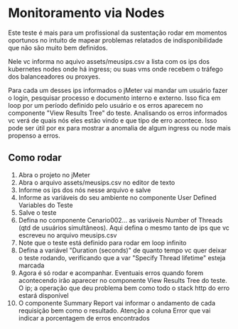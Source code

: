 # Monitoramento via Nodes

Este teste é mais para um profissional da sustentação rodar em momentos oportunos no intuito de mapear problemas relatados de indisponibilidade que não são muito bem definidos.

Nele vc informa no aquivo assets/meusips.csv a lista com os ips dos kubernetes nodes onde há ingress; ou suas vms onde recebem o tráfego dos balanceadores ou proxyes.

Para cada um desses ips informados o jMeter vai mandar um usuário fazer o login, pesquisar processo e documento interno e externo. Isso fica em loop por um período definido pelo usuário e os erros aparecem no componente "View Results Tree" do teste. Analisando os erros informados vc verá de quais nós eles estão vindo e que tipo de erro acontece. Isso pode ser útil por ex para mostrar a anomalia de algum ingress ou node mais propenso a erros.

## Como rodar

1. Abra o projeto no jMeter
2. Abra o arquivo assets/meusips.csv no editor de texto
3. Informe os ips dos nós nesse arquivo e salve
4. Informe as variáveis do seu ambiente no componente User Defined Variables do Teste
5. Salve o teste
6. Defina no componente Cenario002... as variáveis Number of Threads (qtd de usuários simultâneos). Aqui defina o mesmo tanto de ips que vc escreveu no arquivo meusips.csv
7. Note que o teste está definido para rodar em loop infinito
8. Defina a variável "Duration (seconds)" de quanto tempo vc quer deixar o teste rodando, verificando que a var "Specify Thread lifetime" esteja marcada
9. Agora é só rodar e acompanhar. Eventuais erros quando forem acontecendo irão aparecer no componente View Results Tree do teste. O ip; a operação que deu problema bem como todo o stack http do erro estará disponível
10. O componente Summary Report vai informar o andamento de cada requisição bem como o resultado. Atenção a coluna Error que vai indicar a porcentagem de erros encontrados 

